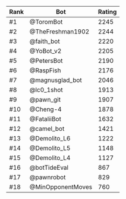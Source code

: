 Rank|Bot|Rating
---|---|---
#1|@ToromBot|2245
#2|@TheFreshman1902|2244
#3|@faith_bot|2220
#4|@YoBot_v2|2205
#5|@PetersBot|2190
#6|@RaspFish|2176
#7|@magnusglad_bot|2046
#8|@lc0_1shot|1913
#9|@pawn_git|1907
#10|@Cheng-4|1878
#11|@FataliiBot|1632
#12|@camel_bot|1421
#13|@Demolito_L6|1222
#14|@Demolito_L5|1148
#15|@Demolito_L4|1127
#16|@botTideEval|867
#17|@pawnrobot|829
#18|@MinOpponentMoves|760
